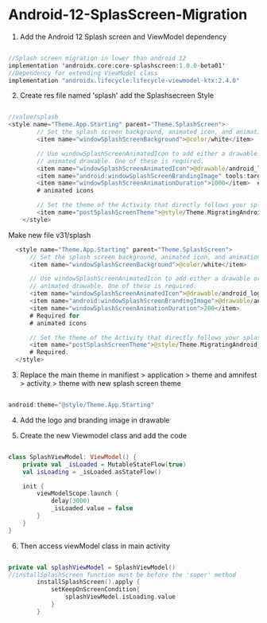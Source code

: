 # Android-12-SplasScreen-Migration
1. Add the Android 12 Splash screen and ViewModel dependency
```kotlin

//Splash screen migration in lower than android 12
implementation 'androidx.core:core-splashscreen:1.0.0-beta01'
//Dependency for extending ViewModel class
implementation "androidx.lifecycle:lifecycle-viewmodel-ktx:2.4.0"
``` 
2. Create res file named 'splash' add the Splashsecreen Style
```kotlin

//value/splash
<style name="Theme.App.Starting" parent="Theme.SplashScreen">
        // Set the splash screen background, animated icon, and animation duration.
        <item name="windowSplashScreenBackground">@color/white</item>

        // Use windowSplashScreenAnimatedIcon to add either a drawable or an
        // animated drawable. One of these is required.
        <item name="windowSplashScreenAnimatedIcon">@drawable/android_logo</item>
        <item name="android:windowSplashScreenBrandingImage" tools:targetApi="s">@drawable/android_branding</item>
        <item name="windowSplashScreenAnimationDuration">1000</item>  # Required for
        # animated icons

        // Set the theme of the Activity that directly follows your splash screen.
        <item name="postSplashScreenTheme">@style/Theme.MigratingAndroid_12_SplashScreenAPI</item>  # Required.
    </style>
   ```
   Make new file v31/splash
  ```kotlin
    <style name="Theme.App.Starting" parent="Theme.SplashScreen">
        // Set the splash screen background, animated icon, and animation duration.
        <item name="windowSplashScreenBackground">@color/white</item>

        // Use windowSplashScreenAnimatedIcon to add either a drawable or an
        // animated drawable. One of these is required.
        <item name="windowSplashScreenAnimatedIcon">@drawable/android_logo</item>
        <item name="android:windowSplashScreenBrandingImage">@drawable/android_branding</item>
        <item name="windowSplashScreenAnimationDuration">200</item>
        # Required for
        # animated icons

        // Set the theme of the Activity that directly follows your splash screen.
        <item name="postSplashScreenTheme">@style/Theme.MigratingAndroid_12_SplashScreenAPI</item>
        # Required.
    </style>
   ```
3. Replace the main theme in manifiest > application > theme and amnifest > activity > theme with new splash screen theme
```kotlin

android:theme="@style/Theme.App.Starting"
```
4. Add the logo and branding image in drawable

5. Create the new Viewmodel class and add the code
```kotlin

class SplashViewModel: ViewModel() {
    private val _isLoaded = MutableStateFlow(true)
    val isLoading = _isLoaded.asStateFlow()

    init {
        viewModelScope.launch {
            delay(3000)
            _isLoaded.value = false
        }
    }
}
```
6. Then access viewModel class in main activity
```kotlin

private val splashViewModel = SplashViewModel()
//installSplashScreen function must be before the 'super' method
        installSplashScreen().apply {
            setKeepOnScreenCondition{
                splashViewModel.isLoading.value
            }
        }
 ```
